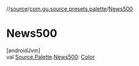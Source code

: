 //[source](../../index.md)/[com.gu.source.presets.palette](index.md)/[News500](-news500.md)

# News500

[androidJvm]\
val [Source.Palette](../com.gu.source/-source/-palette/index.md).[News500](-news500.md): [Color](https://developer.android.com/reference/kotlin/androidx/compose/ui/graphics/Color.html)

